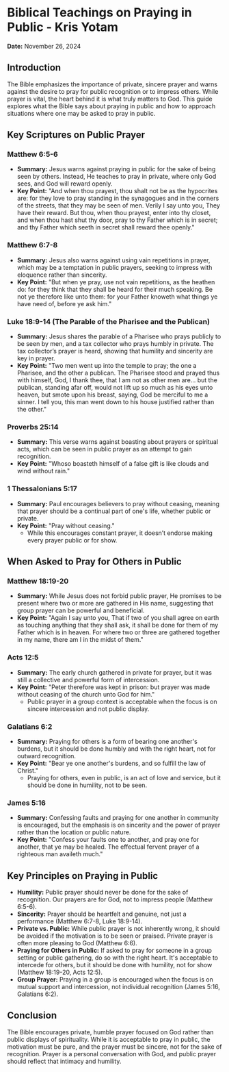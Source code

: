 # Biblical Teachings on Praying in Public - Kris Yotam
**Date:** November 26, 2024

## Introduction
The Bible emphasizes the importance of private, sincere prayer and warns against the desire to pray for public recognition or to impress others. While prayer is vital, the heart behind it is what truly matters to God. This guide explores what the Bible says about praying in public and how to approach situations where one may be asked to pray in public.

## Key Scriptures on Public Prayer

### **Matthew 6:5-6**
- **Summary:** Jesus warns against praying in public for the sake of being seen by others. Instead, He teaches to pray in private, where only God sees, and God will reward openly.
- **Key Point:** "And when thou prayest, thou shalt not be as the hypocrites are: for they love to pray standing in the synagogues and in the corners of the streets, that they may be seen of men. Verily I say unto you, They have their reward. But thou, when thou prayest, enter into thy closet, and when thou hast shut thy door, pray to thy Father which is in secret; and thy Father which seeth in secret shall reward thee openly."

### **Matthew 6:7-8**
- **Summary:** Jesus also warns against using vain repetitions in prayer, which may be a temptation in public prayers, seeking to impress with eloquence rather than sincerity.
- **Key Point:** "But when ye pray, use not vain repetitions, as the heathen do: for they think that they shall be heard for their much speaking. Be not ye therefore like unto them: for your Father knoweth what things ye have need of, before ye ask him."

### **Luke 18:9-14 (The Parable of the Pharisee and the Publican)**
- **Summary:** Jesus shares the parable of a Pharisee who prays publicly to be seen by men, and a tax collector who prays humbly in private. The tax collector’s prayer is heard, showing that humility and sincerity are key in prayer.
- **Key Point:** "Two men went up into the temple to pray; the one a Pharisee, and the other a publican. The Pharisee stood and prayed thus with himself, God, I thank thee, that I am not as other men are... but the publican, standing afar off, would not lift up so much as his eyes unto heaven, but smote upon his breast, saying, God be merciful to me a sinner. I tell you, this man went down to his house justified rather than the other."

### **Proverbs 25:14**
- **Summary:** This verse warns against boasting about prayers or spiritual acts, which can be seen in public prayer as an attempt to gain recognition.
- **Key Point:** "Whoso boasteth himself of a false gift is like clouds and wind without rain."

### **1 Thessalonians 5:17**
- **Summary:** Paul encourages believers to pray without ceasing, meaning that prayer should be a continual part of one's life, whether public or private.
- **Key Point:** "Pray without ceasing." 
  - While this encourages constant prayer, it doesn’t endorse making every prayer public or for show.

## When Asked to Pray for Others in Public

### **Matthew 18:19-20**
- **Summary:** While Jesus does not forbid public prayer, He promises to be present where two or more are gathered in His name, suggesting that group prayer can be powerful and beneficial.
- **Key Point:** "Again I say unto you, That if two of you shall agree on earth as touching anything that they shall ask, it shall be done for them of my Father which is in heaven. For where two or three are gathered together in my name, there am I in the midst of them."

### **Acts 12:5**
- **Summary:** The early church gathered in private for prayer, but it was still a collective and powerful form of intercession.
- **Key Point:** "Peter therefore was kept in prison: but prayer was made without ceasing of the church unto God for him."
  - Public prayer in a group context is acceptable when the focus is on sincere intercession and not public display.

### **Galatians 6:2**
- **Summary:** Praying for others is a form of bearing one another's burdens, but it should be done humbly and with the right heart, not for outward recognition.
- **Key Point:** "Bear ye one another's burdens, and so fulfill the law of Christ."
  - Praying for others, even in public, is an act of love and service, but it should be done in humility, not to be seen.

### **James 5:16**
- **Summary:** Confessing faults and praying for one another in community is encouraged, but the emphasis is on sincerity and the power of prayer rather than the location or public nature.
- **Key Point:** "Confess your faults one to another, and pray one for another, that ye may be healed. The effectual fervent prayer of a righteous man availeth much."

## Key Principles on Praying in Public
- **Humility:** Public prayer should never be done for the sake of recognition. Our prayers are for God, not to impress people (Matthew 6:5-6).
- **Sincerity:** Prayer should be heartfelt and genuine, not just a performance (Matthew 6:7-8, Luke 18:9-14).
- **Private vs. Public:** While public prayer is not inherently wrong, it should be avoided if the motivation is to be seen or praised. Private prayer is often more pleasing to God (Matthew 6:6).
- **Praying for Others in Public:** If asked to pray for someone in a group setting or public gathering, do so with the right heart. It's acceptable to intercede for others, but it should be done with humility, not for show (Matthew 18:19-20, Acts 12:5).
- **Group Prayer:** Praying in a group is encouraged when the focus is on mutual support and intercession, not individual recognition (James 5:16, Galatians 6:2).

## Conclusion
The Bible encourages private, humble prayer focused on God rather than public displays of spirituality. While it is acceptable to pray in public, the motivation must be pure, and the prayer must be sincere, not for the sake of recognition. Prayer is a personal conversation with God, and public prayer should reflect that intimacy and humility.
